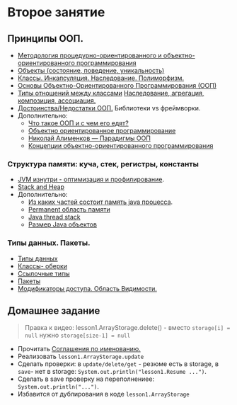 
# Второе занятие

##  Принципы ООП.
- <a href="http://www.intuit.ru/studies/courses/16/16/lecture/27107?page=1">Методология процедурно-ориентированного и объектно-ориентированного программирования</a>
- <a href="http://www.intuit.ru/studies/courses/16/16/lecture/27107?page=2">Объекты (cостояние, поведение, уникальность)</a>
- <a href="http://www.intuit.ru/studies/courses/16/16/lecture/27107?page=3">Классы. Инкапсуляция. Наследование. Полиморфизм.</a>
- <a href="https://github.com/ichimax/Core-Java-Interview-Questions/blob/master/Questions/1.%20OOP.md">Основы Объектно-Ориентированного Программирования (ООП)</a>
- <a href="http://www.intuit.ru/studies/courses/16/16/lecture/27107?page=4">Типы отношений между классами</a> <a href="http://ru.wikipedia.org/wiki/%D0%94%D0%B8%D0%B0%D0%B3%D1%80%D0%B0%D0%BC%D0%BC%D0%B0_%D0%BA%D0%BB%D0%B0%D1%81%D1%81%D0%BE%D0%B2#.D0.92.D0.B7.D0.B0.D0.B8.D0.BC.D0.BE.D1.81.D0.B2.D1.8F.D0.B7.D0.B8">Наследование, агрегация, композиция, ассоциация.</a>
- <a href="http://www.intuit.ru/studies/courses/16/16/lecture/27107?page=5">Достоинства/Недостатки  ООП.</a> Библиотеки vs фреймворки.
- Дополнительно:
  - <a href="http://devcolibri.com/720">Что такое ООП и с чем его едят?</a>
  - <a href="http://ru.wikipedia.org/wiki/Объектно-ориентированное_программирование">Объектно ориентированное программирование</a>
  - <a href="https://www.youtube.com/watch?v=G6LJkWwZGuc">Николай Алименков — Парадигмы ООП</a>
  - <a href="http://htmlpreview.github.io/?https://raw.githubusercontent.com/blacky0x0/java-docs-ru/master/tutorials/java/concepts/index.html">Концепции объектно-ориентированного программирования</a>

### Структура памяти: куча, стек, регистры, константы
  - <a href="http://www.slideshare.net/kslisenko/jvm-35760825">JVM изнутри - оптимизация и профилирование</a>.
  - <a href="http://stackoverflow.com/questions/79923/what-and-where-are-the-stack-and-heap#24171266">Stack and Heap</a>
  - Дополнительно:
    - <a href="http://habrahabr.ru/post/117274/">Из каких частей состоит память java процесса</a>.
    - <a href="http://www.javaspecialist.ru/2011/04/permanent.html">Permanent область памяти</a>
    - <a href="http://www.javaspecialist.ru/2011/04/java-thread-stack.html">Java thread stack </a>
    - <a href="http://habrahabr.ru/post/134102/">Размер Java объектов</a>

### Типы данных. Пакеты.
  - <a href="http://www.intuit.ru/studies/courses/16/16/lecture/27111">Типы данных</a>
  - <a href="http://www.intuit.ru/studies/courses/16/16/lecture/27129?page=2">Классы- оберки</a>
  - <a href="http://www.intuit.ru/studies/courses/16/16/lecture/27111?page=4">Ссылочные типы</a>
  - <a href="http://www.intuit.ru/studies/courses/16/16/lecture/27113?page=2">Пакеты</a>
  - <a href="http://www.intuit.ru/studies/courses/16/16/lecture/27115">Модификаторы доступа. Область Видимости.</a>

## Домашнее задание

> Правка к видео: lesson1.ArrayStorage.delete() - вместо `storage[i] = null` нужно `storage[size-1] = null`

- Прочитать <a href="http://www.intuit.ru/studies/courses/16/16/lecture/27113?page=4">Соглашения по именованию.</a>
- Реализовать `lesson1.ArrayStorage.update`
- Сделать проверки: в `update/delete/get` - резюме есть в storage, в `save`- нет в storage: `System.out.println("lesson1.Resume ...")`.
- Сделать в save проверку на переполнениеe: `System.out.println("...")`.
- Избавится от дублирования в коде `lesson1.ArrayStorage`
